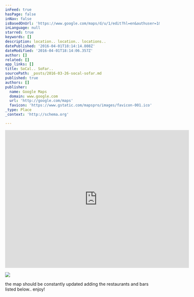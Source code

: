 ```yaml
---
inFeed: true
hasPage: false
inNav: false
isBasedOnUrl: 'https://www.google.com/maps/d/u/1/edit?hl=en&authuser=1&mid=z0niDt1Z62Ik.kzHWdTYOgi1A'
inLanguage: null
starred: true
keywords: []
description: location.. location.. locations..
datePublished: '2016-04-01T18:14:14.808Z'
dateModified: '2016-04-01T18:14:06.357Z'
author: []
related: []
app_links: []
title: SoCal.. SoFar..
sourcePath: _posts/2016-03-26-socal-sofar.md
published: true
authors: []
publisher:
  name: Google Maps
  domain: www.google.com
  url: 'http://google.com/maps'
  favicon: 'https://www.gstatic.com/mapspro/images/favicon-001.ico'
_type: Place
_context: 'http://schema.org'

---
```

<iframe src="https://cdn.embedly.com/widgets/media.html?src=https%3A%2F%2Fwww.google.com%2Fmaps%2Fd%2Fembed%3Fmid%3Dz0niDt1Z62Ik.kzHWdTYOgi1A%26hl%3Den&amp;url=https%3A%2F%2Fwww.google.com%2Fmaps%2Fd%2Fviewer%3Fmid%3Dz0niDt1Z62Ik.kzHWdTYOgi1A%26hl%3Den&amp;image=https%3A%2F%2Fwww.google.com%2Fmaps%2Fd%2Fthumbnail%3Fmid%3Dz0niDt1Z62Ik.kzHWdTYOgi1A%26hl%3Den&amp;key=b7d04c9b404c499eba89ee7072e1c4f7&amp;type=text%2Fhtml&amp;schema=google" width="600" height="450" scrolling="no" frameborder="0" allowfullscreen="allowfullscreen" style=""></iframe>

![](https://the-grid-user-content.s3-us-west-2.amazonaws.com/d446ce5e-f55b-41f1-ae47-f995078cf9de.png)

the map should be constantly updated adding the restaurants and bars listed below.. enjoy!